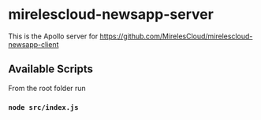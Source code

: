 # mirelescloud-newsapp-server

This is the Apollo server for https://github.com/MirelesCloud/mirelescloud-newsapp-client

## Available Scripts

From the root folder run

### `node src/index.js`